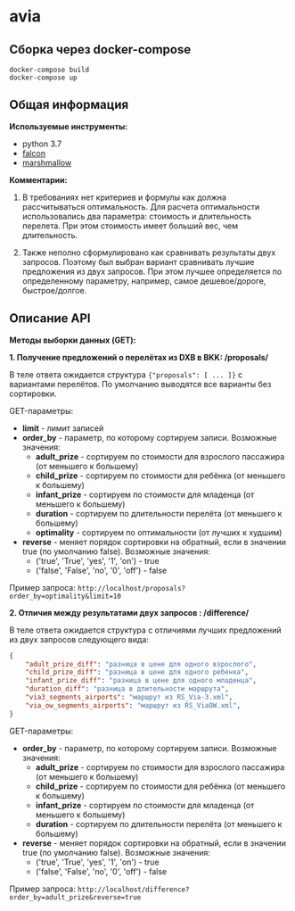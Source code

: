 # avia

## Сборка через docker-compose
```console
docker-compose build
docker-compose up
```

## Общая информация
**Используемые инструменты:**
* python 3.7
* [falcon](https://github.com/falconry/falcon)
* [marshmallow](https://github.com/marshmallow-code/marshmallow)

**Комментарии:**
1. В требованиях нет критериев и формулы как должна рассчитываться оптимальность.
Для расчета оптимальности использовались два параметра: стоимость и длительность перелета. При этом стоимость имеет больший вес, чем длительность.

2. Также неполно сформулировано как сравнивать результаты двух запросов.
Поэтому был выбран вариант сравнивать лучшие предложения из двух запросов. При этом лучшее определяется по определенному параметру, например, самое дешевое/дороге, быстрое/долгое.

## Описание API

**Методы выборки данных (GET):**

**1. Получение предложений о перелётах из DXB в BKK: /proposals/**

В теле ответа ожидается структура `{"proposals": [ ... ]}` с вариантами перелётов.
По умолчанию выводятся все варианты без сортировки.

GET-параметры:
* **limit** - лимит записей
* **order_by** - параметр, по которому сортируем записи. Возможные значения:
    * **adult_prize** - сортируем по стоимости для взрослого пассажира (от меньшего к большему)
    * **child_prize** - сортируем по стоимости для ребёнка (от меньшего к большему)
    * **infant_prize** - сортируем по стоимости для младенца (от меньшего к большему)
    * **duration** - сортируем по длительности перелёта (от меньшего к большему)
    * **optimality** - сортируем по оптимальности (от лучших к худшим)
* **reverse** - меняет порядок сортировки на обратный, если в значении true (по умолчанию false). Возможные значения:
    * ('true', 'True', 'yes', '1', 'on') - true
    * ('false', 'False', 'no', '0', 'off') - false

Пример запроса: `http://localhost/proposals?order_by=optimality&limit=10`

**2. Отличия между результатами двух запросов : /difference/**

В теле ответа ожидается структура с отличиями лучших предложений из двух запросов следующего вида:

```json
{
    "adult_prize_diff": "разница в цене для одного взрослого",
    "child_prize_diff": "разница в цене для одного ребенка",
    "infant_prize_diff": "разница в цене для одного младенца",
    "duration_diff": "разница в длительности маршрута",
    "via3_segments_airports": "маршрут из RS_Via-3.xml",
    "via_ow_segments_airports": "маршрут из RS_ViaOW.xml",
}
```

GET-параметры:
* **order_by** - параметр, по которому сортируем записи. Возможные значения:
    * **adult_prize** - сортируем по стоимости для взрослого пассажира (от меньшего к большему)
    * **child_prize** - сортируем по стоимости для ребёнка (от меньшего к большему)
    * **infant_prize** - сортируем по стоимости для младенца (от меньшего к большему)
    * **duration** - сортируем по длительности перелёта (от меньшего к большему)
* **reverse** - меняет порядок сортировки на обратный, если в значении true (по умолчанию false). Возможные значения:
    * ('true', 'True', 'yes', '1', 'on') - true
    * ('false', 'False', 'no', '0', 'off') - false

Пример запроса: `http://localhost/difference?order_by=adult_prize&reverse=true`
